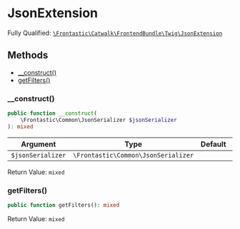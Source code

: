 #  JsonExtension

Fully Qualified: [`\Frontastic\Catwalk\FrontendBundle\Twig\JsonExtension`](../../../../src/php/FrontendBundle/Twig/JsonExtension.php)

## Methods

* [__construct()](#__construct)
* [getFilters()](#getfilters)

### __construct()

```php
public function __construct(
    \Frontastic\Common\JsonSerializer $jsonSerializer
): mixed
```

Argument|Type|Default|Description
--------|----|-------|-----------
`$jsonSerializer`|`\Frontastic\Common\JsonSerializer`||

Return Value: `mixed`

### getFilters()

```php
public function getFilters(): mixed
```

Return Value: `mixed`

